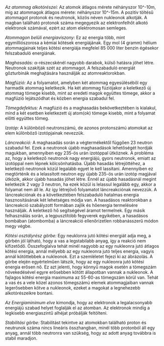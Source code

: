 *Az atommag alkotórészei:*
Az atomok átlagos mérete néhányszor 10^-10m, míg az atommagok átlagos mérete: néhányszor 10^-15m. A pozitív töltésű atommagot protonok és neutronok, közös néven nukleonok alkotják. A magban található protonok száma megegyezik az elektronfelhőt alkotó elektronok számával, ezért az atom elektromosan semleges.

*Atommagon belüli energiaviszony:*
Ez az energia több, mint egymilliószorosa a kémiai kötések energiájának. Egy mol (4 gramm) hélium atommagjainak teljes kötési energiája megfelel 85 000 liter benzin égésekor felszabaduló energiának.

*Maghasadás:*
α-részecskénél nagyobb darabok, külső hatásra jöhet létre. Neutronok szakítják szét az atommagot. A felszabaduló energiát gőzturbinák meghajtására használják az atomreaktorokban.

*Magfúzió:*
Az a folyamatot, amelyben két atommag egyesüléséből egy harmadik atommag keletkezik. Ha két atommag fúziójakor a keletkező új atommag tömege kisebb, mint az eredeti magok együttes tömege, akkor a magfúzió lejátszódhat és közben energia szabadul fel.

*Tömegdefektus:*
A magfúzió és a maghasadás bekövetkeztében is kialakul, mind a két esetben keletkezett új atom(ok) tömege kisebb, mint a folyamat előtti együttes tömeg.

*Izotóp:*
A különböző neutronszámú, de azonos protonszámú atomokat az elem különböző izotópjainak nevezzük.

*Láncreakció:*
A maghasadás során a végtermékektől függően 23 neutron szabadul fel. Ezek a neutronok újabb maghasadások lehetőségét hordják magukban, amennyiben egy 235-ös urán izotóppal ütköznek. A probléma az, hogy a keletkező neutronok nagy energiájú, gyors neutronok, emiatt az izotóppal nem lépnek kölcsönhatásba. Újabb hasadás létrejöttéhez, a keletkező neutronok közül legalább egyet le kell lassítani. Amennyiben ez megtörténik és a lelassított neutron egy újabb 235-ös urán izotóp magjával ütközik, akkor újabb hasadás jöhet létre. Ennél az újabb hasadásnál megint keletkezik 2 vagy 3 neutron, ha ezek közül is lelassul legalább egy, akkor a folyamat nem áll le. Az így létrejövő folyamatot láncreakciónak nevezzük.
A láncreakciónak és a következtében felszabaduló hatalmas energia hasznosításának két lehetséges módja van. A hasadásos reaktorokban a láncreakció szabályzott formában zajlik és hőenergia termelésére használják. A keletkező hő segítségével áramot termelnek. Egy másik felhasználás során, a legpusztítóbb fegyverek egyikében, a hasadásos bombában (atombomba) a láncreakció ellenőrizetlen robbanásszerű módon megy végbe.

*Kötési osztályrész görbe:*
Egy neuklonra jutó kötési energiát adja meg, a görbén jól látható, hogy a vas a legstabilabb anyag, így a reakció nem kifizetődő. Összefoglalva tehát minél nagyobb az egy nukleonra jutó átlagos kötési energia, annál mélyebb az egy nukleonra jutó teljes energia, vagyis annál kötöttebbek a nukleonok. Ezt a szemléletet fejezi ki az ábrázolás.
A görbe elején egyértelműen látszik, hogy az egy nukleonra jutó kötési energia erősen nő. Ez azt jelenti, hogy könnyű magok esetén a tömegszám növekedésével egyre erősebben kötött állapotban vannak a nukleonok. A fajlagos kötési energia maximuma az 55-60-as tömegszám körül van. Tehát a vas és a vele közel azonos tömegszámú elemek atommagjaiban vannak legerősebben kötve a nukleonok, ezeket a magokat a legnehezebb alkotórészeikre bontani.

*Az Energiaminimum elve* kimondja, hogy az elektronok a legalacsonyabb energiájú szabad helyet foglalják el az atomban. Az elektronok mindig a legkisebb energiaszintű alhéjat próbálják feltölteni.

*Stabilitási görbe:*
Stabilitást tekintve az atomokban található proton és neutrunok száma nincs lineáris összhangban, minél több protonból áll egy anyag, annál több neutronra van szükség, hogy az adott anyag továbbra is stabil maradjon.

